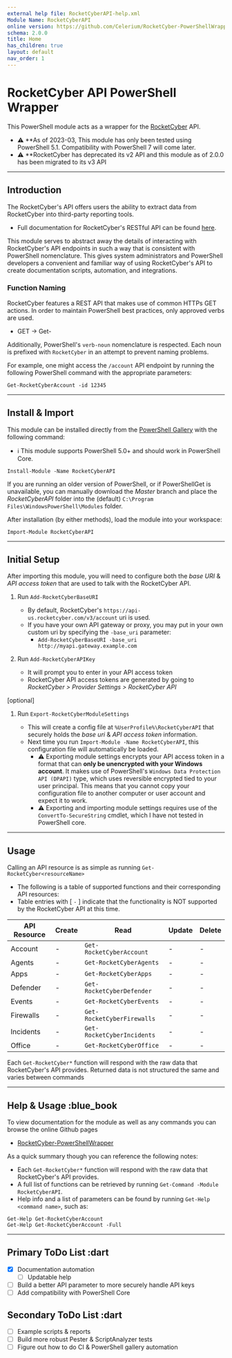 ```yaml
---
external help file: RocketCyberAPI-help.xml
Module Name: RocketCyberAPI
online version: https://github.com/Celerium/RocketCyber-PowerShellWrapper
schema: 2.0.0
title: Home
has_children: true
layout: default
nav_order: 1
---
```


# RocketCyber API PowerShell Wrapper

This PowerShell module acts as a wrapper for the [RocketCyber](https://www.rocketcyber.com/) API.

* :warning: **As of 2023-03, This module has only been tested using PowerShell 5.1. Compatibility with PowerShell 7 will come later.
* :warning: **RocketCyber has deprecated its v2 API and this module as of 2.0.0 has been migrated to its v3 API

---

## Introduction

The RocketCyber's API offers users the ability to extract data from RocketCyber into third-party reporting tools.

* Full documentation for RocketCyber's RESTful API can be found [here](https://api-doc.rocketcyber.com).

This module serves to abstract away the details of interacting with RocketCyber's API endpoints in such a way that is consistent with PowerShell nomenclature. This gives system administrators and PowerShell developers a convenient and familiar way of using RocketCyber's API to create documentation scripts, automation, and integrations.

### Function Naming

RocketCyber features a REST API that makes use of common HTTPs GET actions. In order to maintain PowerShell best practices, only approved verbs are used.

* GET -> Get-

Additionally, PowerShell's `verb-noun` nomenclature is respected. Each noun is prefixed with `RocketCyber` in an attempt to prevent naming problems.

For example, one might access the `/account` API endpoint by running the following PowerShell command with the appropriate parameters:

```posh
Get-RocketCyberAccount -id 12345
```

---

## Install & Import

This module can be installed directly from the [PowerShell Gallery](https://www.powershellgallery.com/packages/RocketCyberAPI) with the following command:

* :information_source: This module supports PowerShell 5.0+ and should work in PowerShell Core.

```posh
Install-Module -Name RocketCyberAPI
```

If you are running an older version of PowerShell, or if PowerShellGet is unavailable, you can manually download the *Master* branch and place the *RocketCyberAPI* folder into the (default) `C:\Program Files\WindowsPowerShell\Modules` folder.

After installation (by either methods), load the module into your workspace:

```posh
Import-Module RocketCyberAPI
```

---

## Initial Setup

After importing this module, you will need to configure both the *base URI* & *API access token* that are used to talk with the RocketCyber API.

1. Run `Add-RocketCyberBaseURI`
   * By default, RocketCyber's `https://api-us.rocketcyber.com/v3/account` uri is used.
   * If you have your own API gateway or proxy, you may put in your own custom uri by specifying the `-base_uri` parameter:
     * `Add-RocketCyberBaseURI -base_uri http://myapi.gateway.example.com`

2. Run `Add-RocketCyberAPIKey`
   * It will prompt you to enter in your API access token
   * RocketCyber API access tokens are generated by going to *RocketCyber > Provider Settings > RocketCyber API*

[optional]

1. Run `Export-RocketCyberModuleSettings`

   * This will create a config file at `%UserProfile%\RocketCyberAPI` that securely holds the *base uri* & *API access token* information.
   * Next time you run `Import-Module -Name RocketCyberAPI`, this configuration file will automatically be loaded.
      * :warning: Exporting module settings encrypts your API access token in a format that can **only be unencrypted with your Windows account**. It makes use of PowerShell's `Windows Data Protection API (DPAPI)` type, which uses reversible encrypted tied to your user principal. This means that you cannot copy your configuration file to another computer or user account and expect it to work.
      * :warning: Exporting and importing module settings requires use of the `ConvertTo-SecureString` cmdlet, which I have not tested in PowerShell core.

---

## Usage

Calling an API resource is as simple as running `Get-RocketCyber<resourceName>`

* The following is a table of supported functions and their corresponding API resources:
* Table entries with [ `-` ] indicate that the functionality is NOT supported by the RocketCyber API at this time.

| API Resource       | Create    | Read                             | Update    | Delete    |
| -----------------  | --------- | -------------------------------- | --------- | --------- |
| Account            | -         | `Get-RocketCyberAccount`         | -         | -         |
| Agents             | -         | `Get-RocketCyberAgents`          | -         | -         |
| Apps               | -         | `Get-RocketCyberApps`            | -         | -         |
| Defender           | -         | `Get-RocketCyberDefender`        | -         | -         |
| Events             | -         | `Get-RocketCyberEvents`          | -         | -         |
| Firewalls          | -         | `Get-RocketCyberFirewalls`       | -         | -         |
| Incidents          | -         | `Get-RocketCyberIncidents`       | -         | -         |
| Office             | -         | `Get-RocketCyberOffice`          | -         | -         |

Each `Get-RocketCyber*` function will respond with the raw data that RocketCyber's API provides. Returned data is not structured the same and varies between commands

---

## Help & Usage :blue_book

To view documentation for the module as well as any commands you can browse the online Github pages

* [RocketCyber-PowerShellWrapper](https://celerium.github.io/RocketCyber-PowerShellWrapper)

As a quick summary though you can reference the following notes:

* Each `Get-RocketCyber*` function will respond with the raw data that RocketCyber's API provides.
* A full list of functions can be retrieved by running `Get-Command -Module RocketCyberAPI`.
* Help info and a list of parameters can be found by running `Get-Help <command name>`, such as:

```posh
Get-Help Get-RocketCyberAccount
Get-Help Get-RocketCyberAccount -Full
```

---

## Primary ToDo List :dart

* [x] Documentation automation
  * [ ] Updatable help
* [ ] Build a better API parameter to more securely handle API keys
* [ ] Add compatibility with PowerShell Core

## Secondary ToDo List :dart

* [ ] Example scripts & reports
* [ ] Build more robust Pester & ScriptAnalyzer tests
* [ ] Figure out how to do CI & PowerShell gallery automation
